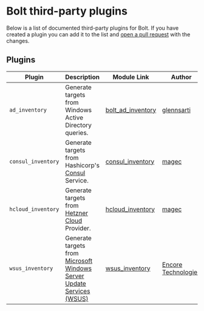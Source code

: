 # Bolt third-party plugins

Below is a list of documented third-party plugins for Bolt.  If you have created a plugin you can add it to the list and [open a pull request](https://github.com/puppetlabs/bolt/blob/master/CONTRIBUTING.md#pull-requests) with the changes.

## Plugins
| Plugin | Description | Module Link | Author |
| --- | --- | --- | --- |
| `ad_inventory` | Generate targets from Windows Active Directory queries. | [bolt_ad_inventory](https://github.com/glennsarti/bolt_ad_inventory) | [glennsarti](https://github.com/glennsarti) |
| `consul_inventory` | Generate targets from Hashicorp's [Consul](https://consul.io) Service. | [consul_inventory](https://github.com/magec/puppetlabs-consul_inventory) | [magec](https://github.com/magec) |
| `hcloud_inventory` | Generate targets from [Hetzner Cloud](https://www.hetzner.com/cloud) Provider. | [hcloud_inventory](https://github.com/magec/puppetlabs-hcloud_inventory) | [magec](https://github.com/magec) |
| `wsus_inventory` | Generate targets from [Microsoft Windows Server Update Services (WSUS)](https://docs.microsoft.com/en-us/windows-server/administration/windows-server-update-services/get-started/windows-server-update-services-wsus) | [wsus_inventory](https://forge.puppet.com/encore/wsus_inventory) | [Encore Technologies](https://github.com/EncoreTechnologies) |

